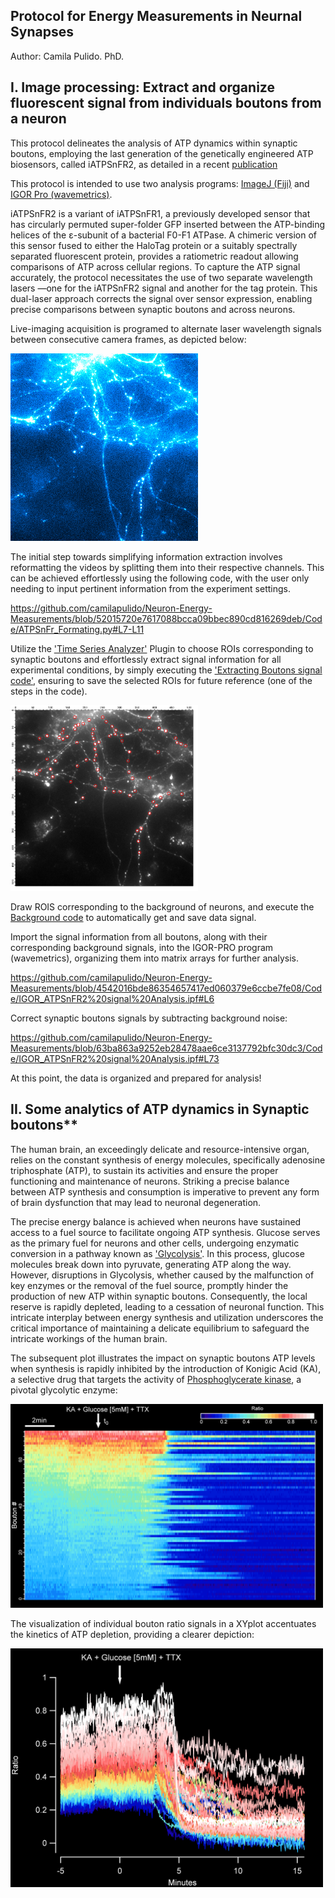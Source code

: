 ##  Protocol for Energy Measurements in Neurnal Synapses
Author: Camila Pulido. PhD.

## I. Image processing: Extract and organize fluorescent signal from individuals boutons from a neuron

This protocol delineates the analysis of ATP dynamics within synaptic boutons, employing the last generation of the genetically engineered ATP biosensors, called iATPSnFR2, as detailed in a recent [publication](https://www.biorxiv.org/content/10.1101/2023.08.24.554624v1)

This protocol is intended to use two analysis programs: [ImageJ (Fiji)](https://fiji.sc/) and [IGOR Pro (wavemetrics)](https://www.wavemetrics.com/).

iATPSnFR2 is a variant of iATPSnFR1, a previously developed sensor that has circularly permuted super-folder GFP inserted between the ATP-binding helices of the ε-subunit of a bacterial F0-F1 ATPase. A chimeric version of this sensor fused to either the HaloTag protein or a suitably spectrally separated fluorescent protein, provides a ratiometric readout allowing comparisons of ATP across cellular regions. To capture the ATP signal accurately, the protocol necessitates the use of two separate wavelength lasers —one for the iATPSnFR2 signal and another for the tag protein. This dual-laser approach corrects the signal over sensor expression, enabling precise comparisons between synaptic boutons and across neurons.

Live-imaging acquisition is programed to alternate laser wavelength signals between consecutive camera frames, as depicted below:

<img src="./Images/Switcher_Laser 637-488.gif" alt="Neuron" style="width: 300px;"/>

The initial step towards simplifying information extraction involves reformatting the videos by splitting them into their respective channels. This can be achieved effortlessly using the following code, with the user only needing to input pertinent information from the experiment settings.

https://github.com/camilapulido/Neuron-Energy-Measurements/blob/52015720e7617088bcca09bbec890cd816269deb/Code/ATPSnFr_Formating.py#L7-L11

Utilize the ['Time Series Analyzer'](https://imagej.net/ij/plugins/time-series.html) Plugin to choose ROIs corresponding to synaptic boutons and effortlessly extract signal information for all experimental conditions, by simply executing the ['Extracting Boutons signal code'](Code/Syn-iATPsf-HALO_Switcher.py), ensuring to save the selected ROIs for future reference (one of the steps in the code).

<img src="./Images/ExpC1_picNeuron + ROIs.png" alt="Neuron with ROIS" style="width: 300px;"/>

Draw ROIS corresponding to the background of neurons, and execute the [Background code](Code/Syn-iATPsf-HALO_NoStim_BLACK.py) to automatically get and save data signal.

Import the signal information from all boutons, along with their corresponding background signals, into the IGOR-PRO program (wavemetrics), organizing them into matrix arrays for further analysis.

https://github.com/camilapulido/Neuron-Energy-Measurements/blob/4542016bde86354657417ed060379e6ccbe7fe08/Code/IGOR_ATPSnFR2%20signal%20Analysis.ipf#L6

Correct synaptic boutons signals by subtracting background noise:

https://github.com/camilapulido/Neuron-Energy-Measurements/blob/63ba863a9252eb28478aae6ce3137792bfc30dc3/Code/IGOR_ATPSnFR2%20signal%20Analysis.ipf#L73

At this point, the data is organized and prepared for analysis!

## II. Some analytics of ATP dynamics in Synaptic boutons**

The human brain, an exceedingly delicate and resource-intensive organ, relies on the constant synthesis of energy molecules, specifically adenosine triphosphate (ATP), to sustain its activities and ensure the proper functioning and maintenance of neurons. Striking a precise balance between ATP synthesis and consumption is imperative to prevent any form of brain dysfunction that may lead to neuronal degeneration. 

The precise energy balance is achieved when neurons have sustained access to a fuel source to facilitate ongoing ATP synthesis. Glucose serves as the primary fuel for neurons and other cells, undergoing enzymatic conversion in a pathway known as ['Glycolysis'](https://en.wikipedia.org/wiki/Glycolysis). In this process, glucose molecules break down into pyruvate, generating ATP along the way. However, disruptions in Glycolysis, whether caused by the malfunction of key enzymes or the removal of the fuel source, promptly hinder the production of new ATP within synaptic boutons. Consequently, the local reserve is rapidly depleted, leading to a cessation of neuronal function. This intricate interplay between energy synthesis and utilization underscores the critical importance of maintaining a delicate equilibrium to safeguard the intricate workings of the human brain.

The subsequent plot illustrates the impact on synaptic boutons ATP levels when synthesis is rapidly inhibited by the introduction of Konigic Acid (KA), a selective drug that targets the activity of [Phosphoglycerate kinase](https://en.wikipedia.org/wiki/Phosphoglycerate_kinase), a pivotal glycolytic enzyme:

<img src="./Images/ExpC1_matrixBoutons.png" alt="Signal Ratio per bouton" style="width: 500px;"/>

The visualization of individual bouton ratio signals in a XYplot accentuates the kinetics of ATP depletion, providing a clearer depiction: 

<img src="./Images/ExpC1_TracesBoutons_SortBy BL.png" alt="XYplot Ratio signal" style="width: 500px;"/>


